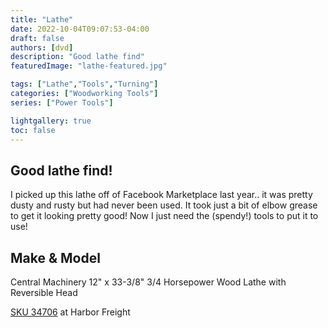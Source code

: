 ```yaml
---
title: "Lathe"
date: 2022-10-04T09:07:53-04:00
draft: false
authors: [dvd]
description: "Good lathe find"
featuredImage: "lathe-featured.jpg"

tags: ["Lathe","Tools","Turning"]
categories: ["Woodworking Tools"]
series: ["Power Tools"]

lightgallery: true
toc: false
---
```

## Good lathe find!

I picked up this lathe off of Facebook Marketplace last year.. it was pretty dusty and rusty but had never been used. It took just a bit of elbow grease to get it looking pretty good! Now I just need the (spendy!) tools to put it to use!

## Make & Model

Central Machinery 12" x 33-3/8" 3/4 Horsepower Wood Lathe with Reversible Head

[SKU 34706](https://www.harborfreight.com/12-inch-x-33-3-8-eighth-inch-wood-lathe-with-reversible-head-34706.html) at Harbor Freight

